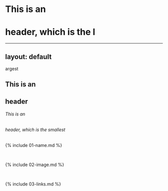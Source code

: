 # This is an <h1> header, which is the l
---
layout: default
---

argest
## This is an <h2> header
###### This is an <h6> header, which is the smallest

{% include 01-name.md %}

<br>

{% include 02-image.md %}

<br>

{% include 03-links.md %}

